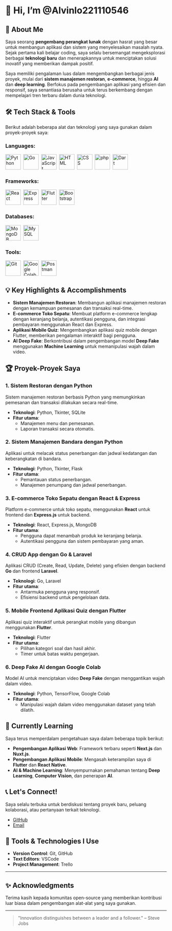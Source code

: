 # 👋 Hi, I’m @Alvinlo221110546

## 🚀 About Me
Saya seorang **pengembang perangkat lunak** dengan hasrat yang besar untuk membangun aplikasi dan sistem yang menyelesaikan masalah nyata. Sejak pertama kali belajar coding, saya selalu bersemangat mengeksplorasi berbagai **teknologi baru** dan menerapkannya untuk menciptakan solusi inovatif yang memberikan dampak positif.

Saya memiliki pengalaman luas dalam mengembangkan berbagai jenis proyek, mulai dari **sistem manajemen restoran**, **e-commerce**, hingga **AI** dan **deep learning**. Berfokus pada pengembangan aplikasi yang efisien dan responsif, saya senantiasa berusaha untuk terus berkembang dengan mempelajari tren terbaru dalam dunia teknologi.

## 🛠️ Tech Stack & Tools
Berikut adalah beberapa alat dan teknologi yang saya gunakan dalam proyek-proyek saya:

### **Languages**:
<div align="left">
  <a href="#"><img src="https://img.icons8.com/color/48/000000/python.png" width="48" height="48" alt="Python" /></a>&nbsp;
  <a href="#"><img src="https://img.icons8.com/color/48/000000/go.png" width="48" height="48" alt="Go" /></a>&nbsp;
  <a href="#"><img src="https://img.icons8.com/color/48/000000/javascript.png" width="48" height="48" alt="JavaScript" /></a>&nbsp;
  <a href="#"><img src="https://img.icons8.com/color/48/000000/html-5.png" width="48" height="48" alt="HTML" /></a>&nbsp;
  <a href="#"><img src="https://img.icons8.com/color/48/000000/css3.png" width="48" height="48" alt="CSS" /></a>&nbsp;
  <a href="#"><img src="https://img.icons8.com/color/48/000000/php.png" width="48" height="48" alt="php" /></a>&nbsp;
  <a href="#"><img src="https://img.icons8.com/color/48/000000/dart.png" width="48" height="48" alt="Dart" /></a>
</div>

### **Frameworks**:
<div align="left">
  <a href="#"><img src="https://img.icons8.com/color/48/000000/react-native.png" width="48" height="48" alt="React" /></a>&nbsp;
  <a href="#"><img src="https://img.icons8.com/color/48/000000/nodejs.png" width="48" height="48" alt="Express" /></a>&nbsp;
  <a href="#"><img src="https://img.icons8.com/color/48/000000/flutter.png" width="48" height="48" alt="Flutter" /></a>&nbsp;
  <a href="#"><img src="https://img.icons8.com/color/48/000000/bootstrap.png" width="48" height="48" alt="Bootstrap" /></a>
</div>

### **Databases**:
<div align="left">
  <a href="#"><img src="https://img.icons8.com/color/48/000000/mongodb.png" width="48" height="48" alt="MongoDB" /></a>&nbsp;
  <a href="#"><img src="https://img.icons8.com/color/48/000000/mysql.png" width="48" height="48" alt="MySQL" /></a>&nbsp;
</div>

### **Tools**:
<div align="left">
  <a href="#"><img src="https://img.icons8.com/color/48/000000/git.png" width="48" height="48" alt="Git" /></a>&nbsp;
  <a href="#"><img src="https://img.icons8.com/color/48/000000/google-colab.png" width="48" height="48" alt="Google Colab" /></a>&nbsp;
  <a href="#"><img src="https://img.icons8.com/color/48/000000/postman.png" width="48" height="48" alt="Postman" /></a>&nbsp;
</div>

## 💡 Key Highlights & Accomplishments
- **Sistem Manajemen Restoran**: Membangun aplikasi manajemen restoran dengan kemampuan pemesanan dan transaksi real-time.
- **E-commerce Toko Sepatu**: Membuat platform e-commerce lengkap dengan keranjang belanja, autentikasi pengguna, dan integrasi pembayaran menggunakan React dan Express.
- **Aplikasi Mobile Quiz**: Mengembangkan aplikasi quiz mobile dengan Flutter, memberikan pengalaman interaktif bagi pengguna.
- **AI Deep Fake**: Berkontribusi dalam pengembangan model **Deep Fake** menggunakan **Machine Learning** untuk memanipulasi wajah dalam video.

## 🏆 Proyek-Proyek Saya

### 1. **Sistem Restoran dengan Python**
Sistem manajemen restoran berbasis Python yang memungkinkan pemesanan dan transaksi dilakukan secara real-time.
- **Teknologi**: Python, Tkinter, SQLite
- **Fitur utama**:
  - Manajemen menu dan pemesanan.
  - Laporan transaksi secara otomatis.

### 2. **Sistem Manajemen Bandara dengan Python**
Aplikasi untuk melacak status penerbangan dan jadwal kedatangan dan keberangkatan di bandara.
- **Teknologi**: Python, Tkinter, Flask
- **Fitur utama**:
  - Pemantauan status penerbangan.
  - Manajemen penumpang dan jadwal penerbangan.

### 3. **E-commerce Toko Sepatu dengan React & Express**
Platform e-commerce untuk toko sepatu, menggunakan **React** untuk frontend dan **Express.js** untuk backend.
- **Teknologi**: React, Express.js, MongoDB
- **Fitur utama**:
  - Pengguna dapat menambah produk ke keranjang belanja.
  - Autentikasi pengguna dan sistem pembayaran yang aman.

### 4. **CRUD App dengan Go & Laravel**
Aplikasi CRUD (Create, Read, Update, Delete) yang efisien dengan backend **Go** dan frontend **Laravel**.
- **Teknologi**: Go, Laravel
- **Fitur utama**:
  - Antarmuka pengguna yang responsif.
  - Efisiensi backend untuk pengelolaan data.

### 5. **Mobile Frontend Aplikasi Quiz dengan Flutter**
Aplikasi quiz interaktif untuk perangkat mobile yang dibangun menggunakan **Flutter**.
- **Teknologi**: Flutter
- **Fitur utama**:
  - Pilihan kategori soal dan hasil akhir.
  - Timer untuk batas waktu pengerjaan.

### 6. **Deep Fake AI dengan Google Colab**
Model AI untuk menciptakan video **Deep Fake** dengan menggantikan wajah dalam video.
- **Teknologi**: Python, TensorFlow, Google Colab
- **Fitur utama**:
  - Manipulasi wajah dalam video menggunakan dataset yang telah dilatih.

## 🌱 Currently Learning
Saya terus memperdalam pengetahuan saya dalam beberapa topik berikut:
- **Pengembangan Aplikasi Web**: Framework terbaru seperti **Next.js** dan **Nuxt.js**.
- **Pengembangan Aplikasi Mobile**: Mengasah keterampilan saya di **Flutter** dan **React Native**.
- **AI & Machine Learning**: Menyempurnakan pemahaman tentang **Deep Learning**, **Computer Vision**, dan penerapan **AI**.

## 📞 Let's Connect!
Saya selalu terbuka untuk berdiskusi tentang proyek baru, peluang kolaborasi, atau pertanyaan terkait teknologi.

- [GitHub](https://github.com/Alvinlo221110546)
- [Email](mailto:alvin.lo2005@gmail.com)

## 🔧 Tools & Technologies I Use
- **Version Control**: Git, GitHub
- **Text Editors**: VSCode
- **Project Management**: Trello

---

## ✨ Acknowledgments
Terima kasih kepada komunitas open-source yang memberikan kontribusi luar biasa dalam pengembangan alat-alat yang saya gunakan.

---

> "Innovation distinguishes between a leader and a follower." – Steve Jobs
